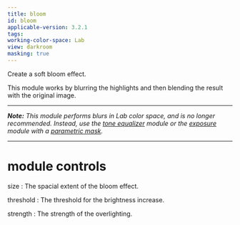 ```yaml
---
title: bloom
id: bloom
applicable-version: 3.2.1
tags: 
working-color-space: Lab 
view: darkroom
masking: true
---
```


Create a soft bloom effect. 

This module works by blurring the highlights and then blending the result with the original image.

---

_**Note:** This module performs blurs in Lab color space, and is no longer recommended. Instead, use the [tone equalizer](./tone-equalizer.md) module or the [exposure](./exposure.md) module with a [parametric mask](../../darkroom/masking-and-blending/masks/parametric.md)._

---

# module controls

size
: The spacial extent of the bloom effect.

threshold
: The threshold for the brightness increase.

strength
: The strength of the overlighting.
